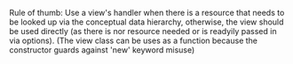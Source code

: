 Rule of thumb: Use a view's handler when there is a resource that needs to be looked up via the conceptual data hierarchy, otherwise, the view should be used directly (as there is nor resource needed or is readyily passed in via options). (The view class can be uses as a function because the constructor guards against 'new' keyword misuse)


